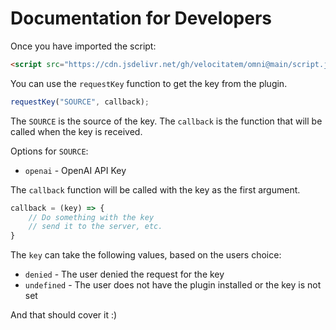 # Documentation for Developers

Once you have imported the script:

```html
<script src="https://cdn.jsdelivr.net/gh/velocitatem/omni@main/script.js" type="text/javascript"></script>
```

You can use the `requestKey` function to get the key from the plugin.

```js
requestKey("SOURCE", callback);
```

The `SOURCE` is the source of the key. The `callback` is the function that will be called when the key is received.

Options for `SOURCE`:
+ `openai` - OpenAI API Key

The `callback` function will be called with the key as the first argument.

```js
callback = (key) => {
    // Do something with the key
    // send it to the server, etc.
}
```

The `key` can take the following values, based on the users choice:
+ `denied` - The user denied the request for the key
+ `undefined` - The user does not have the plugin installed or the key is not set

And that should cover it :)
